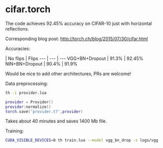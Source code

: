 # cifar.torch

The code achieves 92.45% accuracy on CIFAR-10 just with horizontal reflections.

Corresponding blog post: http://torch.ch/blog/2015/07/30/cifar.html

Accuracies:

 | No flips | Flips
--- | --- | ---
VGG+BN+Dropout | 91.3% | 92.45%
NIN+BN+Dropout | 90.4% | 91.9%

Would be nice to add other architectures, PRs are welcome!

Data preprocessing:

```bash
th -i provider.lua
```

```lua
provider = Provider()
provider:normalize()
torch.save('provider.t7',provider)
```
Takes about 40 minutes and saves 1400 Mb file.

Training:

```bash
CUDA_VISIBLE_DEVICES=0 th train.lua --model vgg_bn_drop -s logs/vgg
```
